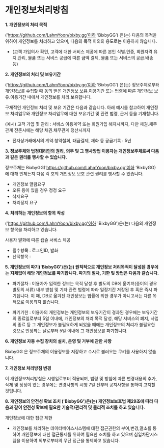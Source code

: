 # 개인정보처리방침 #

**1. 개인정보의 처리 목적** 

(‘https://github.com/LahmYoon/bixby.gg’이하 ‘BixbyGG’) 은(는) 다음의 목적을 위하여 개인정보를 처리하고 있으며, 다음의 목적 이외의 용도로는 이용하지 않습니다.
- (고객 가입의사 확인, 고객에 대한 서비스 제공에 따른 본인 식별.인증, 회원자격 유지.관리, 물품 또는 서비스 공급에 따른 금액 결제, 물품 또는 서비스의 공급.배송 등)


**2. 개인정보의 처리 및 보유기간**

(‘https://github.com/LahmYoon/bixby.gg’이하 ‘BixbyGG’) 은(는) 정보주체로부터 개인정보를 수집할 때 동의 받은 개인정보 보유․이용기간 또는 법령에 따른 개인정보 보유․이용기간 내에서 개인정보를 처리․보유합니다.

구체적인 개인정보 처리 및 보유 기간은 다음과 같습니다.
아래 예시를 참고하여 개인정보 처리업무와 개인정보 처리업무에 대한 보유기간 및 관련 법령, 근거 등을 기재합니다.

(예시) 고객 가입 및 관리 : 서비스 이용계약 또는 회원가입 해지시까지, 다만 채권․채무관계 잔존시에는 해당 채권․채무관계 정산시까지
- 전자상거래에서의 계약․청약철회, 대금결제, 재화 등 공급기록 : 5년


**3. 정보주체와 법정대리인의 권리, 의무 및 그 행사방법 이용자는 개인정보주체로써 다음과 같은 권리를 행사할 수 있습니다.**

정보주체는 BixbyGG(‘https://github.com/LahmYoon/bixby.gg’이하 ‘BixbyGG) 에 대해 언제든지 다음 각 호의 개인정보 보호 관련 권리를 행사할 수 있습니다.

- 개인정보 열람요구
- 오류 등이 있을 경우 정정 요구
- 삭제요구
- 처리정지 요구


**4. 처리하는 개인정보의 항목 작성**
 
 ('https://github.com/LahmYoon/bixby.gg'이하 'BixbyGG')은(는) 다음의 개인정보 항목을 처리하고 있습니다.
 
 사용자 발화에 따른 캡슐 서비스 제공
 - 필수항목 : 로그인ID, 발화
 - 선택항목 :
 
 
**5. 개인정보의 파기('BixbyGG')은(는) 원칙적으로 개인정보 처리목적이 달성된 경우에는 지체없이 해당 개인정보를 파기합니다. 파기의 절차, 기한 및 방법은 다음과 같습니다.**
 
 - 파기절차 : 이용자가 입력한 정보는 목적 달성 후 별도의 DB에 옮겨져(종이의 경우 별도의 서류) 내부 방침 및 기타 관련 법령에 따라 일정기간 저장된 후 혹은 즉시 파기됩니다. 이 때, DB로 옮겨진 개인정보는 법률에 의한 경우가 아니고서는 다른 목적으로 이용되지 않습니다.
 
 - 파기기한 : 이용자의 개인정보는 개인정보의 보유기간이 경과된 경우에는 보유기간의 종료일로부터 5일 이내에, 개인정보의 처리 목적 달성, 해당 서비스의 폐지, 사업의 종료 등 그 개인정보가 불필요하게 되었을 때에는 개인정보의 처리가 불필요한 것으로 인정되는 날로부터 5일 이내에 그 개인정보를 파기합니다.


**6. 개인정보 자동 수집 장치의 설치, 운영 및 거부에 관한 사항**

BixbyGG 은 정보주체의 이용정보를 저장하고 수시로 불러오는 쿠키를 사용하지 않습니다.

**7. 개인정보 처리방침 변경**

이 개인정보처리방침은 시행일로부터 적용되며, 법령 및 방침에 따른 변경내용의 추가, 삭제 및 정정이 있는 경우에는 변경사항의 시행 7일 전부터 공지사항을 통하여 고지할 것입니다.

**8. 개인정보의 안전성 확보 조치 ('BixbyGG')은(는) 개인정보보호법 제29조에 따라 다음과 같이 안전성 확보에 필요한 기술적/관리적 및 물리적 조치를 하고 있습니다.**

개인정보에 대한 접근 제한
- 개인정보를 처리하는 데이터베이스시스템에 대한 접근권한의 부여,변경,말소를 통하여 개인정보에 대한 접근통제를 위하여 필요한 조치를 하고 있으며 침입차단시스템을 이용하여 외부로부터의 무단 접근을 통제하고 있습니다.

 
